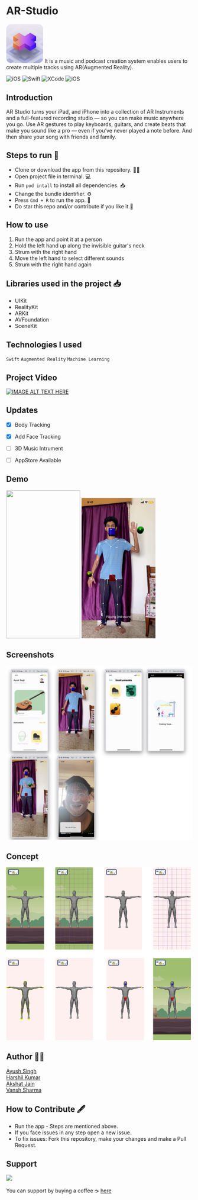 # AR-Studio
<img src="https://github.com/Ayush21082/AR-Studio/blob/main/Assets/logo/logo.png" width="100">
 It is a music and podcast creation system enables users to create multiple tracks using AR(Augmented Reality).
 <p>
<img alt="iOS" src="https://img.shields.io/badge/platform-iOS-blue">
 <img alt="Swift" src="https://img.shields.io/badge/Swift-5.0-brightgreen">
<img alt="XCode" src="https://img.shields.io/badge/XCode-11.5-blueviolet">
<img alt="iOS" src="https://img.shields.io/badge/iOS-13-orange">
</p>
 
## Introduction ##
AR Studio turns your iPad, and iPhone into a collection of AR Instruments and a full-featured recording studio — so you can make music anywhere you go. Use AR gestures to play keyboards, guitars, and create beats that make you sound like a pro — even if you’ve never played a note before. And then share your song with friends and family.

 ## Steps to run 📲 ##
 * Clone or download the app from this repository. 👩‍💻
 * Open project file in terminal. 💻
 * Run `pod intall` to install all dependencies. 📥
 * Change the bundle identifier. ⚙️
 * Press `Cmd + R` to run the app. 📲
 * Do star this repo and/or contribute if you like it.🙂


 ## How to use  ##
1. Run the app and point it at a person
2. Hold the left hand up along the invisible guitar's neck
3. Strum with the right hand
4. Move the left hand to select different sounds
5. Strum with the right hand again


 ## Libraries used in the project 📥 ##
 * UIKit
 * RealityKit
 * ARKit
 * AVFoundation
 * SceneKit



## Technologies I used
`Swift` `Augmented Reality` `Machine Learning`

## Project Video
[![IMAGE ALT TEXT HERE](https://i.pinimg.com/564x/a3/d7/16/a3d71609b08d44301b3497130849d6a1.jpg)](https://youtu.be/z5PAqdHBai4)

 ## Updates
 
- [x] Body Tracking
- [x] Add Face Tracking
- [ ] 3D Music Intrument
- [ ] AppStore Available 


## Demo
 <p>
<img src="https://github.com/Ayush21082/AR-Studio/blob/main/Demo/demo.gif" width="200" height="400"> 
<img src="https://github.com/Ayush21082/AR-Studio/blob/main/Assets/wikiImg/body-tracks.png" width="200"> 
</p>

## Screenshots
<img src="https://github.com/Ayush21082/AR-Studio/blob/main/Demo/screenshots/main.png"> 


## Concept
<img src="https://github.com/Ayush21082/AR-Studio/blob/main/Assets/wikiImg/main.png" width="500">

 ## Author 👩‍💻 ##
 [Ayush Singh](https://github.com/ayush21082)
 </br>
 [Harshil Kumar](https://github.com/HARSHIL00-7)
  </br>
 [Akshat Jain](https://github.com/vortex0117)
  </br>
 [Vansh Sharma](https://github.com/Vansh07)
  </br>
  
 ## How to Contribute 🖋 ##
 * Run the app - Steps are mentioned above.
 * If you face issues in any step open a new issue.
 * To fix issues: Fork this repository, make your changes and make a Pull Request.


## Support

<!-- [![IMAGE ALT TEXT HERE](https://www.buymeacoffee.com/assets/img/guidelines/download-assets-1.svg)](https://www.buymeacoffee.com/thecodexpose) -->
<a href="https://www.buymeacoffee.com/codexpose"><img src="https://www.buymeacoffee.com/assets/img/guidelines/download-assets-1.svg" width="200"/></a>

You can support by buying a coffee ☕️ [here](https://www.buymeacoffee.com/codexpose)


